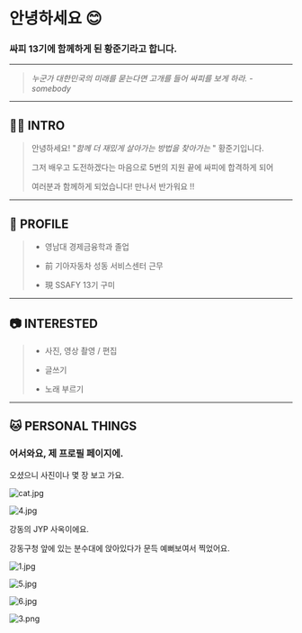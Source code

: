 # 안녕하세요 :blush:

### 싸피 13기에 함께하게 된 황준기라고 합니다.

---


> *누군가 대한민국의 미래를 묻는다면 고개를 들어 싸피를 보게 하라. - somebody*

---

## :raising_hand_man: INTRO

> 안녕하세요! "*함께 더 재밌게 살아가는 방법을 찾아가는* " 황준기입니다.
> 
> 그저 배우고 도전하겠다는 마음으로 5번의 지원 끝에 싸피에 합격하게 되어
> 
> 여러분과 함께하게 되었습니다! 만나서 반가워요 !!

---

## :blue_car:  PROFILE

> - 영남대 경제금융학과 졸업
> 
> - 前 기아자동차 성동 서비스센터 근무
> 
> - 現 SSAFY 13기 구미

---

## :camera: INTERESTED

> - 사진, 영상 촬영 / 편집
> 
> - 글쓰기
> 
> - 노래 부르기

---

## :cat: PERSONAL THINGS



### 어서와요, 제 프로필 페이지에.

오셨으니 사진이나 몇 장 보고 가요.



![cat.jpg](./img/cat.jpg)



![4.jpg](./img/4.jpg)



강동의 JYP 사옥이에요.

강동구청 앞에 있는 분수대에 앉아있다가 문득 예뻐보여서 찍었어요.





![1.jpg](./img/1.jpg)

![5.jpg](./img/5.jpg)



![6.jpg](./img/6.jpg)

![3.png](./img/3.png)
